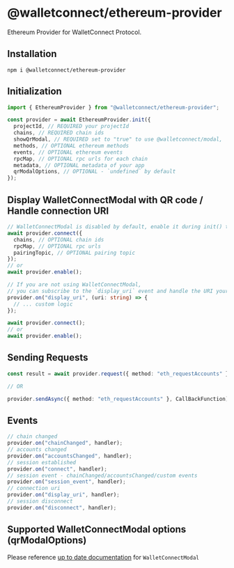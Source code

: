 # @walletconnect/ethereum-provider

Ethereum Provider for WalletConnect Protocol.

## Installation

```
npm i @walletconnect/ethereum-provider
```

## Initialization

```typescript
import { EthereumProvider } from "@walletconnect/ethereum-provider";

const provider = await EthereumProvider.init({
  projectId, // REQUIRED your projectId
  chains, // REQUIRED chain ids
  showQrModal, // REQUIRED set to "true" to use @walletconnect/modal,
  methods, // OPTIONAL ethereum methods
  events, // OPTIONAL ethereum events
  rpcMap, // OPTIONAL rpc urls for each chain
  metadata, // OPTIONAL metadata of your app
  qrModalOptions, // OPTIONAL - `undefined` by default
});
```

## Display WalletConnectModal with QR code / Handle connection URI

```typescript
// WalletConnectModal is disabled by default, enable it during init() to display a QR code modal
await provider.connect({
  chains, // OPTIONAL chain ids
  rpcMap, // OPTIONAL rpc urls
  pairingTopic, // OPTIONAL pairing topic
});
// or
await provider.enable();
```

```typescript
// If you are not using WalletConnectModal,
// you can subscribe to the `display_uri` event and handle the URI yourself.
provider.on("display_uri", (uri: string) => {
  // ... custom logic
});

await provider.connect();
// or
await provider.enable();
```

## Sending Requests

```typescript
const result = await provider.request({ method: "eth_requestAccounts" });

// OR

provider.sendAsync({ method: "eth_requestAccounts" }, CallBackFunction);
```

## Events

```typescript
// chain changed
provider.on("chainChanged", handler);
// accounts changed
provider.on("accountsChanged", handler);
// session established
provider.on("connect", handler);
// session event - chainChanged/accountsChanged/custom events
provider.on("session_event", handler);
// connection uri
provider.on("display_uri", handler);
// session disconnect
provider.on("disconnect", handler);
```

## Supported WalletConnectModal options (qrModalOptions)

Please reference [up to date documentation](https://docs.walletconnect.com/2.0/web/web3modal/html/ethereum-provider/options) for `WalletConnectModal`
